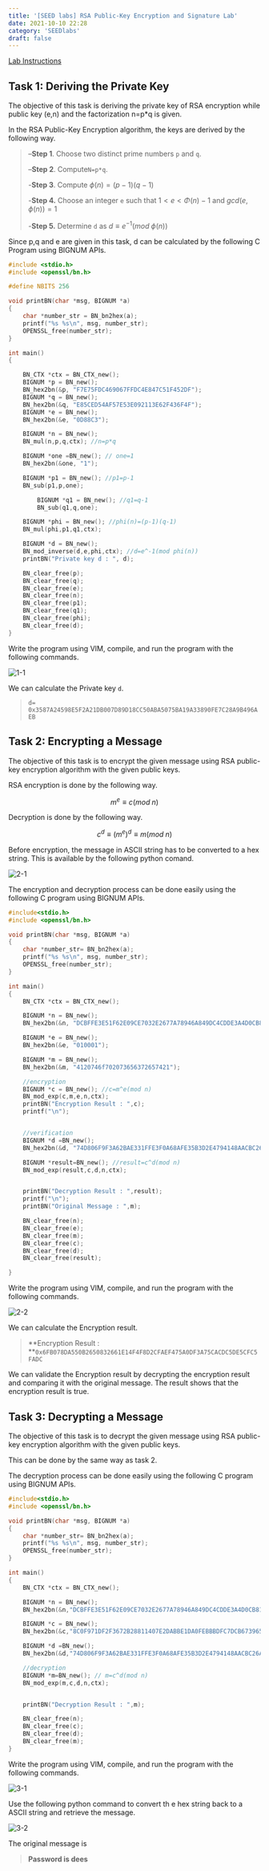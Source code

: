 ```yaml
---
title: '[SEED labs] RSA Public-Key Encryption and Signature Lab'
date: 2021-10-10 22:28
category: 'SEEDlabs'
draft: false
---
```


[Lab Instructions](https://seedsecuritylabs.org/Labs_16.04/PDF/Crypto_RSA.pdf)

## Task 1: Deriving the Private Key

The objective of this task is deriving the private key of RSA encryption while public key (e,n) and the factorization n=p\*q is given.

In the RSA Public-Key Encryption algorithm, the keys are derived by the following way.

> –**Step 1**. Choose two distinct prime numbers `p` and `q`.
>
> –**Step 2**. Compute`N=p*q`.
>
> -**Step 3**. Compute $\phi(n)=(p-1)(q-1)$
>
> -**Step 4.** Choose an integer `e` such that $1<e<\Phi(n)-1$ and $gcd(e,\phi(n))=1$
>
> -**Step 5.** Determine `d` as $d \equiv e^{-1} (mod\; \phi(n))$

Since p,q and e are given in this task, d can be calculated by the following C Program using BIGNUM APIs.

```c
#include <stdio.h>
#include <openssl/bn.h>

#define NBITS 256

void printBN(char *msg, BIGNUM *a)
{
	char *number_str = BN_bn2hex(a);
	printf("%s %s\n", msg, number_str);
	OPENSSL_free(number_str);
}

int main()
{

	BN_CTX *ctx = BN_CTX_new();
	BIGNUM *p = BN_new();
	BN_hex2bn(&p, "F7E75FDC469067FFDC4E847C51F452DF");
	BIGNUM *q = BN_new();
	BN_hex2bn(&q, "E85CED54AF57E53E092113E62F436F4F");
	BIGNUM *e = BN_new();
	BN_hex2bn(&e, "0D88C3");

	BIGNUM *n = BN_new();
	BN_mul(n,p,q,ctx); //n=p*q

	BIGNUM *one =BN_new(); // one=1
	BN_hex2bn(&one, "1");

	BIGNUM *p1 = BN_new(); //p1=p-1
	BN_sub(p1,p,one);

        BIGNUM *q1 = BN_new(); //q1=q-1
        BN_sub(q1,q,one);

	BIGNUM *phi = BN_new(); //phi(n)=(p-1)(q-1)
	BN_mul(phi,p1,q1,ctx);

	BIGNUM *d = BN_new();
	BN_mod_inverse(d,e,phi,ctx); //d=e^-1(mod phi(n))
	printBN("Private key d : ", d);

	BN_clear_free(p);
    BN_clear_free(q);
    BN_clear_free(e);
    BN_clear_free(n);
    BN_clear_free(p1);
    BN_clear_free(q1);
    BN_clear_free(phi);
    BN_clear_free(d);
}
```

Write the program using VIM, compile, and run the program with the following commands.

![1-1](./images/RSApublickey/task1/1.PNG)

We can calculate the Private key `d`.

> `d= 0x3587A24598E5F2A21DB007D89D18CC50ABA5075BA19A33890FE7C28A9B496AEB`

## Task 2: Encrypting a Message

The objective of this task is to encrypt the given message using RSA public-key encryption algorithm with the given public keys.

RSA encryption is done by the following way.

$$
m^e \equiv c (mod\;n)
$$

Decryption is done by the following way.

$$
c^d \equiv (m^e)^d \equiv m (mod\;n)
$$

Before encryption, the message in ASCII string has to be converted to a hex string. This is available by the following python comand.

![2-1](./images/RSApublickey/task2/1.PNG)

The encryption and decryption process can be done easily using the following C program using BIGNUM APIs.

```c
#include<stdio.h>
#include <openssl/bn.h>

void printBN(char *msg, BIGNUM *a)
{
	char *number_str= BN_bn2hex(a);
	printf("%s %s\n", msg, number_str);
	OPENSSL_free(number_str);
}

int main()
{
	BN_CTX *ctx = BN_CTX_new();

	BIGNUM *n = BN_new();
	BN_hex2bn(&n, "DCBFFE3E51F62E09CE7032E2677A78946A849DC4CDDE3A4D0CB81629242FB1A5");

	BIGNUM *e = BN_new();
	BN_hex2bn(&e, "010001");

	BIGNUM *m = BN_new();
	BN_hex2bn(&m, "4120746f702073656372657421");

	//encryption
	BIGNUM *c = BN_new(); //c=m^e(mod n)
	BN_mod_exp(c,m,e,n,ctx);
	printBN("Encryption Result : ",c);
	printf("\n");


	//verification
	BIGNUM *d =BN_new();
	BN_hex2bn(&d, "74D806F9F3A62BAE331FFE3F0A68AFE35B3D2E4794148AACBC26AA381CD7D30D");

	BIGNUM *result=BN_new(); //result=c^d(mod n)
	BN_mod_exp(result,c,d,n,ctx);


	printBN("Decryption Result : ",result);
	printf("\n");
	printBN("Original Message : ",m);

	BN_clear_free(n);
    BN_clear_free(e);
    BN_clear_free(m);
    BN_clear_free(c);
    BN_clear_free(d);
    BN_clear_free(result);

}
```

Write the program using VIM, compile, and run the program with the following commands.

![2-2](./images/RSApublickey/task2/2.PNG)

We can calculate the Encryption result.

> **Encryption Result : **`0x6FB078DA550B2650832661E14F4F8D2CFAEF475A0DF3A75CACDC5DE5CFC5FADC`

We can validate the Encryption result by decrypting the encryption result and comparing it with the original message. The result shows that the encryption result is true.

## Task 3: Decrypting a Message

The objective of this task is to decrypt the given message using RSA public-key encryption algorithm with the given public keys.

This can be done by the same way as task 2.

The decryption process can be done easily using the following C program using BIGNUM APIs.

```c
#include<stdio.h>
#include <openssl/bn.h>

void printBN(char *msg, BIGNUM *a)
{
    char *number_str= BN_bn2hex(a);
    printf("%s %s\n", msg, number_str);
    OPENSSL_free(number_str);
}

int main()
{
    BN_CTX *ctx = BN_CTX_new();

    BIGNUM *n = BN_new();
    BN_hex2bn(&n,"DCBFFE3E51F62E09CE7032E2677A78946A849DC4CDDE3A4D0CB81629242FB1A5");

    BIGNUM *c = BN_new();
    BN_hex2bn(&c,"8C0F971DF2F3672B28811407E2DABBE1DA0FEBBBDFC7DCB67396567EA1E2493F");

    BIGNUM *d =BN_new();
    BN_hex2bn(&d,"74D806F9F3A62BAE331FFE3F0A68AFE35B3D2E4794148AACBC26AA381CD7D30D");

	//decryption
    BIGNUM *m=BN_new(); // m=c^d(mod n)
    BN_mod_exp(m,c,d,n,ctx);


    printBN("Decryption Result : ",m);

	BN_clear_free(n);
    BN_clear_free(c);
    BN_clear_free(d);
    BN_clear_free(m);
}
```

Write the program using VIM, compile, and run the program with the following commands.

![3-1](./images/RSApublickey/task3/1.PNG)

Use the following python command to convert th e hex string back to a ASCII string and retrieve the message.

![3-2](./images/RSApublickey/task3/2.PNG)

The original message is

> **Password is dees**
